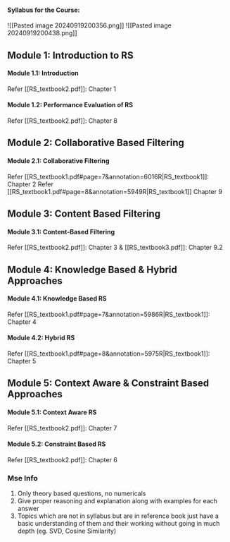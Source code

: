 #### Syllabus for the Course:
![[Pasted image 20240919200356.png]]
![[Pasted image 20240919200438.png]]

## Module 1: Introduction to RS
#### Module 1.1: Introduction
Refer [[RS_textbook2.pdf]]: Chapter 1

#### Module 1.2: Performance Evaluation of RS
Refer [[RS_textbook2.pdf]]: Chapter 8

## Module 2: Collaborative Based Filtering
#### Module 2.1: Collaborative Filtering
Refer [[RS_textbook1.pdf#page=7&annotation=6016R|RS_textbook1]]: Chapter 2
Refer [[RS_textbook1.pdf#page=8&annotation=5949R|RS_textbook1]] Chapter 9

## Module 3: Content Based Filtering
#### Module 3.1: Content-Based Filtering
Refer [[RS_textbook2.pdf]]: Chapter 3 & [[RS_textbook3.pdf]]: Chapter 9.2

## Module 4: Knowledge Based & Hybrid Approaches
#### Module 4.1: Knowledge Based RS
Refer [[RS_textbook1.pdf#page=7&annotation=5986R|RS_textbook1]]: Chapter 4

#### Module 4.2: Hybrid RS
Refer [[RS_textbook1.pdf#page=8&annotation=5975R|RS_textbook1]]: Chapter 5

## Module 5: Context Aware & Constraint Based Approaches
#### Module 5.1: Context Aware RS
Refer [[RS_textbook2.pdf]]: Chapter 7


#### Module 5.2: Constraint Based RS
Refer [[RS_textbook2.pdf]]: Chapter 6


### Mse Info
1. Only theory based questions, no numericals
2. Give proper reasoning and explanation along with examples for each answer
3. Topics which are not in syllabus but are in reference book just have a basic understanding of them and their working without going in much depth (eg. SVD, Cosine Similarity)
